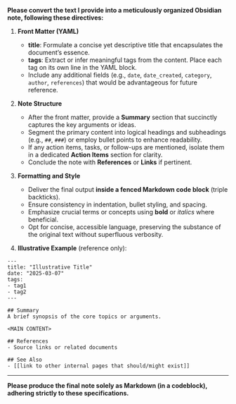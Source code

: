 **Please convert the text I provide into a meticulously organized Obsidian note, following these directives:**

1. **Front Matter (YAML)**
   - **title**: Formulate a concise yet descriptive title that encapsulates the document’s essence.  
   - **tags**: Extract or infer meaningful tags from the content. Place each tag on its own line in the YAML block.  
   - Include any additional fields (e.g., `date`, `date_created`, `category`, `author`, `references`) that would be advantageous for future reference.

2. **Note Structure**
   - After the front matter, provide a **Summary** section that succinctly captures the key arguments or ideas.  
   - Segment the primary content into logical headings and subheadings (e.g., `##`, `###`) or employ bullet points to enhance readability.  
   - If any action items, tasks, or follow-ups are mentioned, isolate them in a dedicated **Action Items** section for clarity.  
   - Conclude the note with **References** or **Links** if pertinent.

3. **Formatting and Style**
   - Deliver the final output **inside a fenced Markdown code block** (triple backticks).  
   - Ensure consistency in indentation, bullet styling, and spacing.  
   - Emphasize crucial terms or concepts using **bold** or *italics* where beneficial.  
   - Opt for concise, accessible language, preserving the substance of the original text without superfluous verbosity.

4. **Illustrative Example** (reference only):

```
---
title: "Illustrative Title"
date: "2025-03-07"
tags:
- tag1
- tag2
---

## Summary
A brief synopsis of the core topics or arguments.

<MAIN CONTENT>

## References
- Source links or related documents

## See Also
- [[link to other internal pages that should/might exist]]
```

---

**Please produce the final note solely as Markdown (in a codeblock), adhering strictly to these specifications.**
